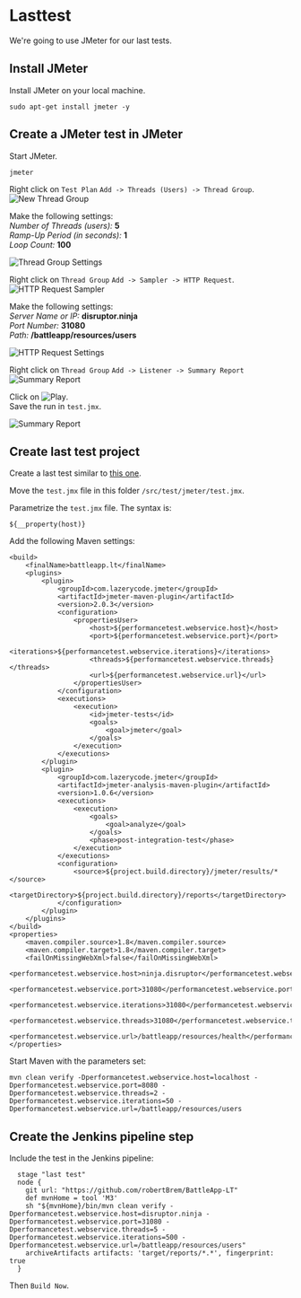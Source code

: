 # Lasttest
We're going to use JMeter for our last tests.

## Install JMeter
Install JMeter on your local machine.
```
sudo apt-get install jmeter -y
```

## Create a JMeter test in JMeter
Start JMeter.
```
jmeter
```
Right click on `Test Plan` `Add -> Threads (Users) -> Thread Group`.  
![New Thread Group](images/jmeter_thread_group.png)

Make the following settings:  
*Number of Threads (users):* **5**  
*Ramp-Up Period (in seconds):* **1**  
*Loop Count:* **100**  

![Thread Group Settings](images/thread_group_settings.png)

Right click on `Thread Group` `Add -> Sampler -> HTTP Request`.  
![HTTP Request Sampler](images/http_sampler.png)

Make the following settings:  
*Server Name or IP:* **disruptor.ninja**  
*Port Number:* **31080**  
*Path:* **/battleapp/resources/users**  

![HTTP Request Settings](images/http_request_settings.png)

Right click on `Thread Group` `Add -> Listener -> Summary Report`  
![Summary Report](images/summary_listener.png)

Click on ![Play](images/jmeter_play.png).  
Save the run in `test.jmx`.

![Summary Report](images/summary_report.png)

## Create last test project
Create a last test similar to [this one](https://github.com/robertBrem/BattleApp-LT).

Move the `test.jmx` file in this folder `/src/test/jmeter/test.jmx`.  

Parametrize the `test.jmx` file. The syntax is:
```
${__property(host)}
```

Add the following Maven settings:
```
<build>
    <finalName>battleapp.lt</finalName>
    <plugins>
        <plugin>
            <groupId>com.lazerycode.jmeter</groupId>
            <artifactId>jmeter-maven-plugin</artifactId>
            <version>2.0.3</version>
            <configuration>
                <propertiesUser>
                    <host>${performancetest.webservice.host}</host>
                    <port>${performancetest.webservice.port}</port>
                    <iterations>${performancetest.webservice.iterations}</iterations>
                    <threads>${performancetest.webservice.threads}</threads>
                    <url>${performancetest.webservice.url}</url>
                </propertiesUser>
            </configuration>
            <executions>
                <execution>
                    <id>jmeter-tests</id>
                    <goals>
                        <goal>jmeter</goal>
                    </goals>
                </execution>
            </executions>
        </plugin>
        <plugin>
            <groupId>com.lazerycode.jmeter</groupId>
            <artifactId>jmeter-analysis-maven-plugin</artifactId>
            <version>1.0.6</version>
            <executions>
                <execution>
                    <goals>
                        <goal>analyze</goal>
                    </goals>
                    <phase>post-integration-test</phase>
                </execution>
            </executions>
            <configuration>
                <source>${project.build.directory}/jmeter/results/*</source>
                <targetDirectory>${project.build.directory}/reports</targetDirectory>
            </configuration>
        </plugin>
    </plugins>
</build>
<properties>
    <maven.compiler.source>1.8</maven.compiler.source>
    <maven.compiler.target>1.8</maven.compiler.target>
    <failOnMissingWebXml>false</failOnMissingWebXml>
    <performancetest.webservice.host>ninja.disruptor</performancetest.webservice.host>
    <performancetest.webservice.port>31080</performancetest.webservice.port>
    <performancetest.webservice.iterations>31080</performancetest.webservice.iterations>
    <performancetest.webservice.threads>31080</performancetest.webservice.threads>
    <performancetest.webservice.url>/battleapp/resources/health</performancetest.webservice.url>
</properties>
```

Start Maven with the parameters set:
```
mvn clean verify -Dperformancetest.webservice.host=localhost -Dperformancetest.webservice.port=8080 -Dperformancetest.webservice.threads=2 -Dperformancetest.webservice.iterations=50 -Dperformancetest.webservice.url=/battleapp/resources/users
```

## Create the Jenkins pipeline step
Include the test in the Jenkins pipeline:
```
  stage "last test"
  node {
    git url: "https://github.com/robertBrem/BattleApp-LT"
    def mvnHome = tool 'M3'
    sh "${mvnHome}/bin/mvn clean verify -Dperformancetest.webservice.host=disruptor.ninja -Dperformancetest.webservice.port=31080 -Dperformancetest.webservice.threads=5 -Dperformancetest.webservice.iterations=500 -Dperformancetest.webservice.url=/battleapp/resources/users"
    archiveArtifacts artifacts: 'target/reports/*.*', fingerprint: true
  }
```

Then `Build Now`.